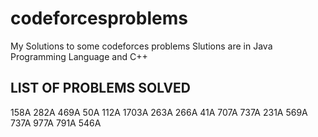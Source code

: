 # codeforcesproblems
My Solutions to some codeforces problems
Slutions are in Java Programming Language and C++
## LIST OF PROBLEMS SOLVED
158A
282A
469A
50A
112A
1703A
263A
266A
41A
707A
737A
231A
569A
737A
977A
791A
546A
